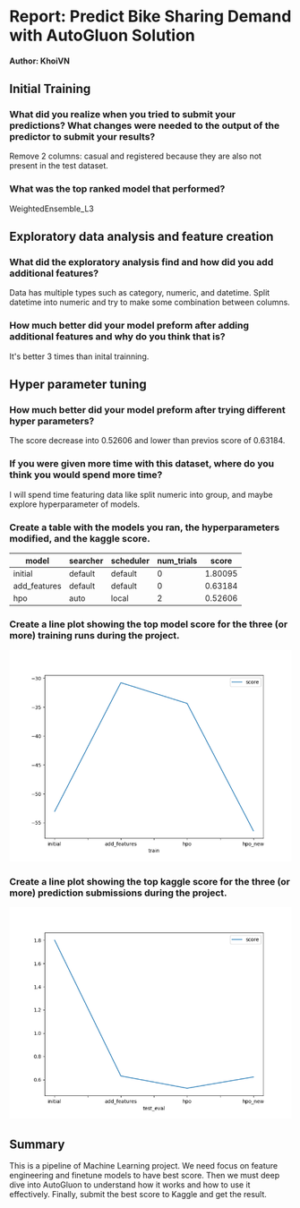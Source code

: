 # Report: Predict Bike Sharing Demand with AutoGluon Solution
#### Author: KhoiVN

## Initial Training
### What did you realize when you tried to submit your predictions? What changes were needed to the output of the predictor to submit your results?
Remove 2 columns: casual and registered because they are also not present in the test dataset.

### What was the top ranked model that performed?
WeightedEnsemble_L3

## Exploratory data analysis and feature creation
### What did the exploratory analysis find and how did you add additional features?
Data has multiple types such as category, numeric, and datetime. Split datetime into numeric and try to make some combination between columns.

### How much better did your model preform after adding additional features and why do you think that is?
It's better 3 times than inital trainning.

## Hyper parameter tuning
### How much better did your model preform after trying different hyper parameters?
The score decrease into 0.52606 and lower than previos score of 0.63184.

### If you were given more time with this dataset, where do you think you would spend more time?
I will spend time featuring data like split numeric into group, and maybe explore hyperparameter of models.

### Create a table with the models you ran, the hyperparameters modified, and the kaggle score.
|model|searcher|scheduler|num_trials|score|
|--|--|--|--|--|
|initial|default|default|0|1.80095|
|add_features|default|default|0|0.63184|
|hpo|auto|local|2|0.52606|

### Create a line plot showing the top model score for the three (or more) training runs during the project.

![model_train_score.png](images/model_train_score.png)

### Create a line plot showing the top kaggle score for the three (or more) prediction submissions during the project.

![model_test_score.png](images/model_test_score.png)

## Summary
This is a pipeline of Machine Learning project. We need focus on feature engineering and finetune models to have best score. Then we must deep dive into AutoGluon to understand how it works and how to use it effectively. Finally, submit the best score to Kaggle and get the result.

